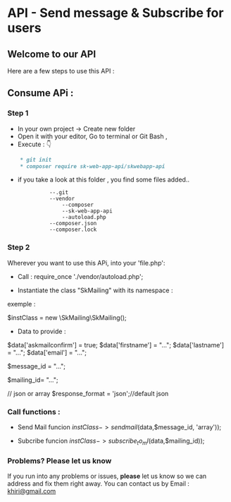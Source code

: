 
# API - Send message & Subscribe for users


## Welcome to our API
Here are a few steps to use this API :

## Consume APi :  

### Step 1 

* In your own project -> Create new folder
* Open it with your editor, Go to terminal or Git Bash , 
* Execute : :point_down:

```markdown
    * git init
    * composer require sk-web-app-api/skwebapp-api
```
* if you take a look at this folder , you find some files added..
  
                --.git
                --vendor
                    --composer
                    --sk-web-app-api
                    --autoload.php
                --composer.json
                --composer.lock


### Step 2 

Wherever you want to use this APi, into your 'file.php':

* Call : require_once './vendor/autoload.php';


* Instantiate the class "SkMailing" with its namespace :

exemple :

$instClass = new \SkMailing\SkMailing();

* Data to provide  : 

$data['askmailconfirm'] = true;
$data['firstname'] = "...";
$data['lastname'] = "...";
$data['email'] = "...";

$message_id = "...";

$mailing_id= "...";

// json or array
$response_format = 'json';//default json

### Call functions : 

* Send Mail funcion
$instClass->sendmail($data,$message_id, 'array'));

* Subcribe funcion
$instClass->subscribe_to_ml($data,$mailing_id));


### Problems? Please let us know

If you run into any problems or issues, **please** let us know so we can address and fix them right away. You can contact us by
Email : khiri@gmail.com



